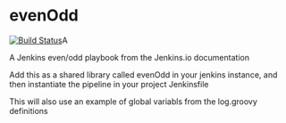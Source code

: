 # evenOdd
[![Build Status](http://54.93.228.121:8080/buildStatus/icon?job=LinkedIn-Learning%2FJenkins+Essential+Taining%2Flibraries)](http://54.93.228.121:8080/job/LinkedIn-Learning/job/Jenkins%20Essential%20Taining/job/libraries/)A

A Jenkins even/odd playbook from the Jenkins.io documentation

Add this as a shared library called evenOdd in your jenkins
instance, and then instantiate the pipeline in your project Jenkinsfile

This will also use an example of global variabls from the log.groovy
definitions
